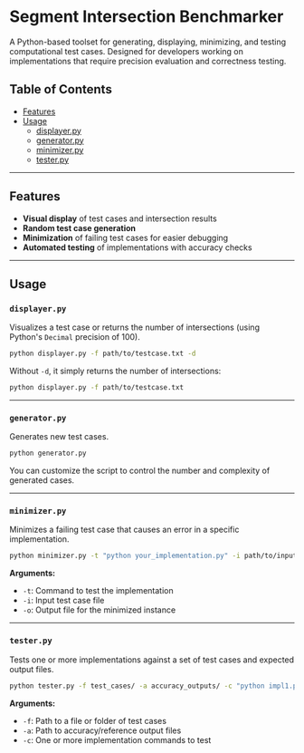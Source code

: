 # Segment Intersection Benchmarker

A Python-based toolset for generating, displaying, minimizing, and testing computational test cases. Designed for developers working on implementations that require precision evaluation and correctness testing.

## Table of Contents

- [Features](#features)
- [Usage](#usage)
  - [displayer.py](#displayerpy)
  - [generator.py](#generatorpy)
  - [minimizer.py](#minimizerpy)
  - [tester.py](#testerpy)

---

## Features

- **Visual display** of test cases and intersection results
- **Random test case generation**
- **Minimization** of failing test cases for easier debugging
- **Automated testing** of implementations with accuracy checks

---

## Usage

### `displayer.py`

Visualizes a test case or returns the number of intersections (using Python's `Decimal` precision of 100).

```bash
python displayer.py -f path/to/testcase.txt -d
```

Without `-d`, it simply returns the number of intersections:

```bash
python displayer.py -f path/to/testcase.txt
```

---

### `generator.py`

Generates new test cases.

```bash
python generator.py
```

You can customize the script to control the number and complexity of generated cases.

---

### `minimizer.py`

Minimizes a failing test case that causes an error in a specific implementation.

```bash
python minimizer.py -t "python your_implementation.py" -i path/to/input.txt -o path/to/minimized_output.txt
```

**Arguments:**
- `-t`: Command to test the implementation
- `-i`: Input test case file
- `-o`: Output file for the minimized instance

---

### `tester.py`

Tests one or more implementations against a set of test cases and expected output files.

```bash
python tester.py -f test_cases/ -a accuracy_outputs/ -c "python impl1.py" "python impl2.py"
```

**Arguments:**
- `-f`: Path to a file or folder of test cases
- `-a`: Path to accuracy/reference output files
- `-c`: One or more implementation commands to test
